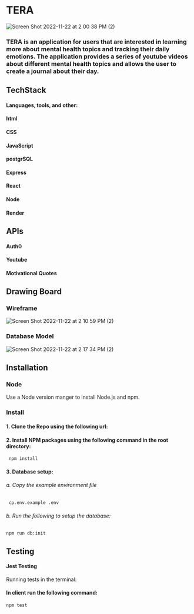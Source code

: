 # TERA
![Screen Shot 2022-11-22 at 2 00 38 PM (2)](https://user-images.githubusercontent.com/104550107/203430379-4da62b9b-e67d-4aec-b7a7-1a45fd5839c6.png)

### TERA is an application for users that are interested in learning more about mental health topics and tracking their daily emotions. The application provides a series of youtube videos about different mental health topics and allows the user to create a journal about their day.

## TechStack
#### Languages, tools, and other:
#### html
#### CSS
#### JavaScript
#### postgrSQL
#### Express
#### React
#### Node
#### Render

## APIs

#### Auth0
#### Youtube
#### Motivational Quotes

## Drawing Board
### Wireframe
![Screen Shot 2022-11-22 at 2 10 59 PM (2)](https://user-images.githubusercontent.com/104550107/203431779-486fb9d6-9b8f-4048-87ae-86e5ab1d5764.png)
### Database Model
![Screen Shot 2022-11-22 at 2 17 34 PM (2)](https://user-images.githubusercontent.com/104550107/203432753-5910e344-67b5-4362-94c0-d683b65f3aeb.png)

## Installation

### Node
 Use a Node version manger to install Node.js and npm. 
 
### Install
#### 1. Clone the Repo using the following url: 
#### 2. Install NPM packages using the following command in the root directory:
<code> npm install </code>
#### 3. Database setup:
###### a. Copy the example environment file
<code> cp.env.example .env </code>
###### b. Run the following to setup the database: 
<code>npm run db:init</code>

## Testing
#### Jest Testing 
Running tests in the terminal: 
#### In client run the following command: 
<code>npm test</code>
